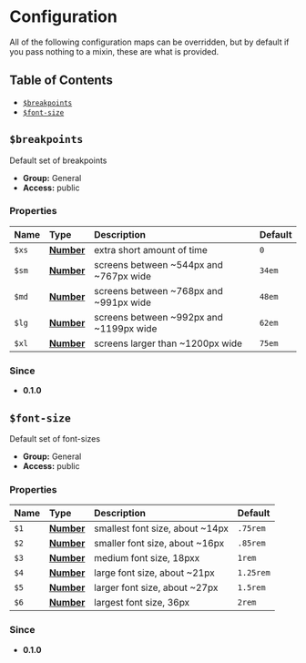 # Configuration

All of the following configuration maps can be overridden, but by default if you pass nothing to a mixin, these are what is provided.

## Table of Contents

<!-- toc -->

* [`$breakpoints`](#breakpoints)
* [`$font-size`](#font-size)

<!-- tocstop -->

## `$breakpoints`

Default set of breakpoints

+ **Group:** General
+ **Access:** public

### Properties

| Name  | Type                                                             | Description                             | Default |
| :---- | :--------------------------------------------------------------- | :-------------------------------------- | :------ |
| `$xs` | **[Number](https://sass-lang.com/documentation/values/numbers)** | extra short amount of time              | `0`     |
| `$sm` | **[Number](https://sass-lang.com/documentation/values/numbers)** | screens between ~544px and ~767px wide  | `34em`  |
| `$md` | **[Number](https://sass-lang.com/documentation/values/numbers)** | screens between ~768px and ~991px wide  | `48em`  |
| `$lg` | **[Number](https://sass-lang.com/documentation/values/numbers)** | screens between ~992px and ~1199px wide | `62em`  |
| `$xl` | **[Number](https://sass-lang.com/documentation/values/numbers)** | screens larger than ~1200px wide        | `75em`  |

### Since

+ **0.1.0**

## `$font-size`

Default set of font-sizes

+ **Group:** General
+ **Access:** public

### Properties

| Name | Type                                                             | Description                     | Default   |
| :--- | :--------------------------------------------------------------- | :------------------------------ | :-------- |
| `$1` | **[Number](https://sass-lang.com/documentation/values/numbers)** | smallest font size, about ~14px | `.75rem`  |
| `$2` | **[Number](https://sass-lang.com/documentation/values/numbers)** | smaller font size, about ~16px  | `.85rem`  |
| `$3` | **[Number](https://sass-lang.com/documentation/values/numbers)** | medium font size, 18pxx         | `1rem`    |
| `$4` | **[Number](https://sass-lang.com/documentation/values/numbers)** | large font size, about ~21px    | `1.25rem` |
| `$5` | **[Number](https://sass-lang.com/documentation/values/numbers)** | larger font size, about ~27px   | `1.5rem`  |
| `$6` | **[Number](https://sass-lang.com/documentation/values/numbers)** | largest font size, 36px         | `2rem`    |

### Since

+ **0.1.0**
